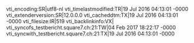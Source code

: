 vti_encoding:SR|utf8-nl
vti_timelastmodified:TR|19 Jul 2016 04:13:01 -0000
vti_extenderversion:SR|12.0.0.0
vti_cacheddtm:TX|19 Jul 2016 04:13:01 -0000
vti_filesize:IR|519
vti_backlinkinfo:VX|
vti_syncofs_testbericht.square7.ch\:21:TW|04 Feb 2017 18:22:17 -0000
vti_syncwith_testbericht.square7.ch\:21:TX|19 Jul 2016 04:13:01 -0000
